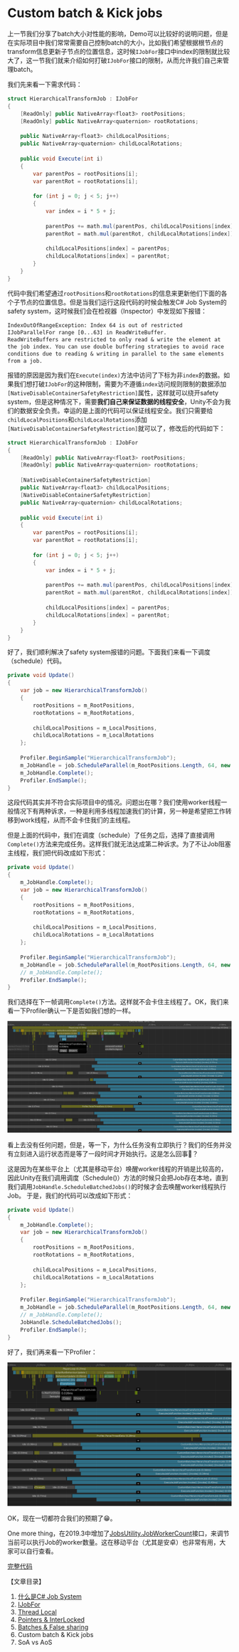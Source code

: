 # Custom batch & Kick jobs

上一节我们分享了batch大小对性能的影响，Demo可以比较好的说明问题，但是在实际项目中我们常常需要自己控制batch的大小，比如我们希望根据根节点的transform信息更新子节点的位置信息，这时候``IJobFor``接口中index的限制就比较大了，这一节我们就来介绍如何打破``IJobFor``接口的限制，从而允许我们自己来管理batch。

我们先来看一下需求代码：

```C#
struct HierarchicalTransformJob : IJobFor
{
    [ReadOnly] public NativeArray<float3> rootPositions;
    [ReadOnly] public NativeArray<quaternion> rootRotations;
    
    public NativeArray<float3> childLocalPositions;
    public NativeArray<quaternion> childLocalRotations;

    public void Execute(int i)
    {
        var parentPos = rootPositions[i];
        var parentRot = rootRotations[i];

        for (int j = 0; j < 5; j++)
        {
            var index = i * 5 + j;
            
            parentPos += math.mul(parentPos, childLocalPositions[index]);
            parentRot = math.mul(parentRot, childLocalRotations[index]);

            childLocalPositions[index] = parentPos;
            childLocalRotations[index] = parentRot;
        }
    }
}
```

代码中我们希望通过``rootPositions``和``rootRotations``的信息来更新他们下面的各个子节点的位置信息。但是当我们运行这段代码的时候会触发C# Job System的safety system，这时候我们会在检视器（Inspector）中发现如下报错：

```Log
IndexOutOfRangeException: Index 64 is out of restricted IJobParallelFor range [0...63] in ReadWriteBuffer.
ReadWriteBuffers are restricted to only read & write the element at the job index. You can use double buffering strategies to avoid race conditions due to reading & writing in parallel to the same elements from a job.
```

报错的原因是因为我们在``Execute(index)``方法中访问了下标为非``index``的数据。如果我们想打破``IJobFor``的这种限制，需要为不遵循``index``访问规则限制的数据添加``[NativeDisableContainerSafetyRestriction]``属性，这样就可以绕开safety system，但是这种情况下，需要**我们自己来保证数据的线程安全**，Unity不会为我们的数据安全负责。幸运的是上面的代码可以保证线程安全。我们只需要给``childLocalPositions``和``childLocalRotations``添加``[NativeDisableContainerSafetyRestriction]``就可以了，修改后的代码如下：

```C#
struct HierarchicalTransformJob : IJobFor
{
    [ReadOnly] public NativeArray<float3> rootPositions;
    [ReadOnly] public NativeArray<quaternion> rootRotations;
    
    [NativeDisableContainerSafetyRestriction]
    public NativeArray<float3> childLocalPositions;
    [NativeDisableContainerSafetyRestriction]
    public NativeArray<quaternion> childLocalRotations;

    public void Execute(int i)
    {
        var parentPos = rootPositions[i];
        var parentRot = rootRotations[i];

        for (int j = 0; j < 5; j++)
        {
            var index = i * 5 + j;
            
            parentPos += math.mul(parentPos, childLocalPositions[index]);
            parentRot = math.mul(parentRot, childLocalRotations[index]);

            childLocalPositions[index] = parentPos;
            childLocalRotations[index] = parentRot;
        }
    }
}
```

好了，我们顺利解决了safety system报错的问题。下面我们来看一下调度（schedule）代码。

```C#
private void Update()
{
    var job = new HierarchicalTransformJob()
    {
        rootPositions = m_RootPositions,
        rootRotations = m_RootRotations,

        childLocalPositions = m_LocalPositions,
        childLocalRotations = m_LocalRotations
    };
    
    Profiler.BeginSample("HierarchicalTransformJob");
    m_JobHandle = job.ScheduleParallel(m_RootPositions.Length, 64, new JobHandle());
    m_JobHandle.Complete();
    Profiler.EndSample();
}
```

这段代码其实并不符合实际项目中的情况。问题出在哪？我们使用worker线程一般情况下有两种诉求，一种是利用多线程加速我们的计算，另一种是希望把工作转移到work线程，从而不会卡住我们的主线程。

但是上面的代码中，我们在调度（schedule）了任务之后，选择了直接调用``Complete()``方法来完成任务。这样我们就无法达成第二种诉求。为了不让Job阻塞主线程，我们把代码改成如下形式：

```C#
private void Update()
{
    m_JobHandle.Complete();
    var job = new HierarchicalTransformJob()
    {
        rootPositions = m_RootPositions,
        rootRotations = m_RootRotations,

        childLocalPositions = m_LocalPositions,
        childLocalRotations = m_LocalRotations
    };
    
    Profiler.BeginSample("HierarchicalTransformJob");
    m_JobHandle = job.ScheduleParallel(m_RootPositions.Length, 64, new JobHandle());
    // m_JobHandle.Complete();
    Profiler.EndSample();
}
```

我们选择在下一帧调用``Complete()``方法。这样就不会卡住主线程了。OK，我们来看一下Profiler确认一下是否如我们想的一样。

![Complete on next frame](imgs/IJobForAdvanced-CustomBatches/CompleteOnNextFrame.png)

看上去没有任何问题，但是，等一下，为什么任务没有立即执行？我们的任务并没有立刻进入运行状态而是等了一段时间才开始执行。这是怎么回事🤔？

这是因为在某些平台上（尤其是移动平台）唤醒worker线程的开销是比较高的，因此Unity在我们调用调度（Schedule()）方法的时候只会把Job存在本地，直到我们调用``JobHandle.ScheduleBatchedJobs()``的时候才会去唤醒worker线程执行Job。
于是，我们的代码可以改成如下形式：

```C#
private void Update()
{
    m_JobHandle.Complete();
    var job = new HierarchicalTransformJob()
    {
        rootPositions = m_RootPositions,
        rootRotations = m_RootRotations,

        childLocalPositions = m_LocalPositions,
        childLocalRotations = m_LocalRotations
    };
    
    Profiler.BeginSample("HierarchicalTransformJob");
    m_JobHandle = job.ScheduleParallel(m_RootPositions.Length, 64, new JobHandle());
    // m_JobHandle.Complete();
    JobHandle.ScheduleBatchedJobs();
    Profiler.EndSample();
}
```

好了，我们再来看一下Profiler：

![ScheduleBatchedJobs](imgs/IJobForAdvanced-CustomBatches/ScheduleBatchedJobs.png)

OK，现在一切都符合我们的预期了😁。

One more thing，在2019.3中增加了[JobsUtility.JobWorkerCount](https://docs.unity3d.com/ScriptReference/Unity.Jobs.LowLevel.Unsafe.JobsUtility.JobWorkerCount.html)接口，来调节当前可以执行Job的worker数量。这在移动平台（尤其是安卓）也非常有用，大家可以自行查看。

[完整代码](https://github.com/vinsli/C-Sharp-Job-System-Essential/blob/main/JobSystemDemos/Assets/JobSystem/IJobForAdvanced-CustomBatches/CustomBatches.cs)

【文章目录】

1. [什么是C# Job System](https://developer.unity.cn/projects/61f68b70edbc2a16f7df9e83)
2. [IJobFor](https://developer.unity.cn/projects/61f8dbd9edbc2a16f7dfc1d9)
3. [Thread Local](https://developer.unity.cn/projects/61f9e8f0edbc2a16f7dfd115)
4. [Pointers & InterLocked](https://developer.unity.cn/projects/61fa9ecdedbc2a16f7dfe0f6)
5. [Batches & False sharing](https://developer.unity.cn/projects/61fc0a73edbc2a001cf954a3)
6. Custom batch & Kick jobs
7. SoA vs AoS
